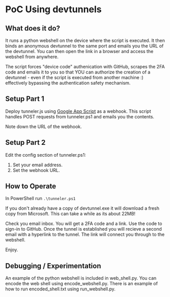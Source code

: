 # PoC Using devtunnels

## What does it do?
It runs a python webshell on the device where the script is executed. It then binds an anonymous devtunnel to the same port and emails you the URL of the devtunnel. You can then open the link in a browser and access the webshell from anywhere.

The script forces "device code" authenication with GitHub, scrapes the 2FA code and emails it to you so that YOU can authorize the creation of a devtunnel - even if the script is executed from another machine :) effectively bypassing the authentication safety mechanism.

## Setup Part 1
Deploy tunneler.js using [Google App Script](https://script.google.com/home) as a webhook. This script handles POST requests from tunneler.ps1 and emails you the contents.

Note down the URL of the webhook.

## Setup Part 2

Edit the config section of tunneler.ps1:

1. Set your email address.
2. Set the webhook URL.

## How to Operate
In PowerShell run `.\tunneler.ps1`

If you don't already have a copy of devtunnel.exe it will download a fresh copy from Microsoft. This can take a while as its about 22MB!

Check you email inbox. You will get a 2FA code and a link. Use the code to sign-in to GitHub.
Once the tunnel is established you will recieve a second email with a hyperlink to the tunnel.
The link will connect you through to the webshell.

Enjoy.

## Debugging / Experimentation
An example of the python webshell is included in web_shell.py.
You can encode the web shell using encode_webshell.py.
There is an example of how to run encoded_shell.txt using run_webshell.py.
